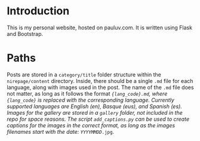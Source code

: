# Introduction
This is my personal website, hosted on pauluv.com. It is written using Flask and Bootstrap.

# Paths
Posts are stored in a <code>category/title</code> folder structure within the <code>nirepage/content</code> directory. Inside, there should be a single <code>.md</code> file for each language, along with images used in the post. The name of the <code>.md</code> file does not matter, as long as it follows the format <code>*_{lang_code}.md</code>, where <code>{lang_code}</code> is replaced with the corresponding language. Currently supported languages are English (en), Basque (eus), and Spanish (es).
Images for the gallery are stored in a <code>gallery</code> folder, not included in the repo for space reasons. The script <code>add_captions.py</code> can be used to create captions for the images in the correct format, as long as the images filenames start with the date: <code>YYYYMMDD_*.jpg</code>.
